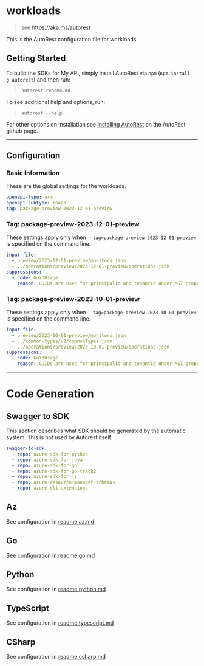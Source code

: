 # workloads

> see https://aka.ms/autorest

This is the AutoRest configuration file for workloads.

## Getting Started

To build the SDKs for My API, simply install AutoRest via `npm` (`npm install -g autorest`) and then run:

> `autorest readme.md`

To see additional help and options, run:

> `autorest --help`

For other options on installation see [Installing AutoRest](https://aka.ms/autorest/install) on the AutoRest github page.

---

## Configuration

### Basic Information

These are the global settings for the workloads.

``` yaml
openapi-type: arm
openapi-subtype: rpaas
tag: package-preview-2023-12-01-preview
```


### Tag: package-preview-2023-12-01-preview

These settings apply only when `--tag=package-preview-2023-12-01-preview` is specified on the command line.

```yaml $(tag) == 'package-preview-2023-12-01-preview'
input-file:
  - preview/2023-12-01-preview/monitors.json
  - ../operations/preview/2023-12-01-preview/operations.json
suppressions:
  - code: GuidUsage
    reason: GUIDs are used for principalId and tenantId under MSI properties.
```
### Tag: package-preview-2023-10-01-preview

These settings apply only when `--tag=package-preview-2023-10-01-preview` is specified on the command line.

``` yaml $(tag) == 'package-preview-2023-10-01-preview'
input-file:
  - preview/2023-10-01-preview/monitors.json
  - ../common-types/v2/commonTypes.json
  - ../operations/preview/2023-10-01-preview/operations.json
suppressions:
  - code: GuidUsage
    reason: GUIDs are used for principalId and tenantId under MSI properties.
```

---

# Code Generation

## Swagger to SDK

This section describes what SDK should be generated by the automatic system.
This is not used by Autorest itself.

``` yaml $(swagger-to-sdk)
swagger-to-sdk:
  - repo: azure-sdk-for-python
  - repo: azure-sdk-for-java
  - repo: azure-sdk-for-go
  - repo: azure-sdk-for-go-track2
  - repo: azure-sdk-for-js
  - repo: azure-resource-manager-schemas
  - repo: azure-cli-extensions
```

## Az

See configuration in [readme.az.md](./readme.az.md)

## Go

See configuration in [readme.go.md](./readme.go.md)

## Python

See configuration in [readme.python.md](./readme.python.md)

## TypeScript

See configuration in [readme.typescript.md](./readme.typescript.md)

## CSharp

See configuration in [readme.csharp.md](./readme.csharp.md)
